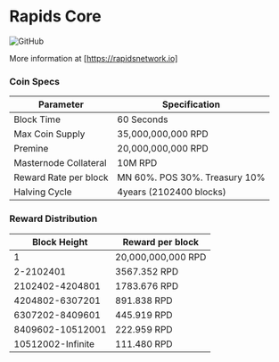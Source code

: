 Rapids Core 
=================================================
![GitHub](https://img.shields.io/github/license/mashape/apistatus.svg)

More information at [https://rapidsnetwork.io]

### Coin Specs

|         **Parameter**       |       **Specification**       | 
|-----------------------------|-------------------------------|
| Block Time                  | 60 Seconds                    |
| Max Coin Supply             | 35,000,000,000 RPD            |
| Premine                     | 20,000,000,000 RPD            |
| Masternode Collateral       | 10M RPD                       |
| Reward Rate per block       | MN 60%. POS 30%. Treasury 10% |    
| Halving Cycle               | 4years (2102400 blocks)       |

### Reward Distribution

|  **Block Height**  | **Reward per block** 
|--------------------|-----------------------|
| 1                  |  20,000,000,000 RPD   | 
| 2-2102401          |  3567.352 RPD         |
| 2102402-4204801    |  1783.676 RPD         | 
| 4204802-6307201    |  891.838 RPD          |
| 6307202-8409601    |  445.919 RPD          | 
| 8409602-10512001   |  222.959 RPD          | 
| 10512002-Infinite  |  111.480 RPD          | 

